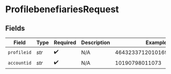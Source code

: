 # ProfilebenefiariesRequest


## Fields

| Field                     | Type                      | Required                  | Description               | Example                   |
| ------------------------- | ------------------------- | ------------------------- | ------------------------- | ------------------------- |
| `profileid`               | *str*                     | :heavy_check_mark:        | N/A                       | 4643233712010169349094403 |
| `accountid`               | *str*                     | :heavy_check_mark:        | N/A                       | 10190798011073            |